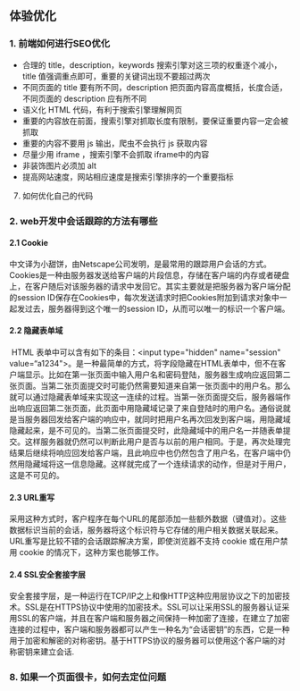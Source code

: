 ## 体验优化

### 1. 前端如何进行SEO优化

- 合理的 title，description，keywords 搜索引擎对这三项的权重逐个减小，title 值强调重点即可，重要的关键词出现不要超过两次
- 不同页面的 title 要有所不同，description 把页面内容高度概括，长度合适，不同页面的 description 应有所不同
- 语义化 HTML 代码，有利于搜索引擎理解网页
- 重要的内容放在前面，搜索引擎对抓取长度有限制，要保证重要内容一定会被抓取
- 重要的内容不要用 js 输出，爬虫不会执行 js 获取内容
- 尽量少用 iframe ，搜索引擎不会抓取 iframe中的内容
- 非装饰图片必须加 alt
- 提高网站速度，网站相应速度是搜索引擎排序的一个重要指标


7. 如何优化自己的代码

### 2.  web开发中会话跟踪的方法有哪些

#### 2.1 Cookie

​		中文译为小甜饼，由Netscape公司发明，是最常用的跟踪用户会话的方式。Cookies是一种由服务器发送给客户端的片段信息，存储在客户端的内存或者硬盘上，在客户随后对该服务器的请求中发回它。其实主要就是把服务器为客户端分配的session ID保存在Cookies中，每次发送请求时把Cookies附加到请求对象中一起发过去，服务器得到这个唯一的session ID，从而可以唯一的标识一个客户端。

#### 2.2 隐藏表单域

​		HTML 表单中可以含有如下的条目：<input type="hidden" name="session" value=“a1234">。是一种最简单的方式，将字段隐藏在HTML表单中，但不在客户端显示。比如在第一张页面中输入用户名和密码登陆，服务器生成响应返回第二张页面。当第二张页面提交时可能仍然需要知道来自第一张页面中的用户名。那么就可以通过隐藏表单域来实现这一连续的过程。当第一张页面提交后，服务器端作出响应返回第二张页面，此页面中用隐藏域记录了来自登陆时的用户名。通俗说就是当服务器回发给客户端的响应中，就同时把用户名再次回发到客户端，用隐藏域隐藏起来，是不可见的。当第二张页面提交时，此隐藏域中的用户名一并随表单提交。这样服务器就仍然可以判断此用户是否与以前的用户相同。于是，再次处理完结果后继续将响应回发给客户端，且此响应中也仍然包含了用户名，在客户端中仍然用隐藏域将这一信息隐藏。这样就完成了一个连续请求的动作，但是对于用户，这是不可见的。

#### 2.3 URL重写

​		采用这种方式时，客户程序在每个URL的尾部添加一些额外数据（键值对）。这些数据标识当前的会话，服务器将这个标识符与它存储的用户相关数据关联起来。 URL重写是比较不错的会话跟踪解决方案，即使浏览器不支持 cookie 或在用户禁用 cookie 的情况下，这种方案也能够工作。

#### 2.4 SSL安全套接字层

​		安全套接字层，是一种运行在TCP/IP之上和像HTTP这种应用层协议之下的加密技术。SSL是在HTTPS协议中使用的加密技术。SSL可以让采用SSL的服务器认证采用SSL的客户端，并且在客户端和服务器之间保持一种加密了连接，在建立了加密连接的过程中，客户端和服务器都可以产生一种名为“会话密钥”的东西，它是一种用于加密和解密的对称密钥。基于HTTPS协议的服务器可以使用这个客户端的对称密钥来建立会话.



### 8. 如果一个页面很卡，如何去定位问题

### 